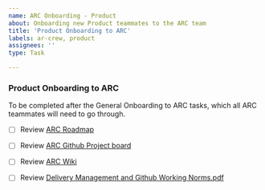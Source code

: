 ```yaml
---
name: ARC Onboarding - Product
about: Onboarding new Product teammates to the ARC team
title: 'Product Onboarding to ARC'
labels: ar-crew, product
assignees: ''
type: Task

---
```


### Product Onboarding to ARC

To be completed after the General Onboarding to ARC tasks, which all ARC teammates will need to go through.

- [ ] Review [ARC Roadmap](https://app.mural.co/t/departmentofveteransaffairs9999/m/departmentofveteransaffairs9999/1757632208401/e05280b008dfb309f0c055582a86037b0671bd36)

- [ ] Review [ARC Github Project board](https://github.com/orgs/department-of-veterans-affairs/projects/1809/views/8)

- [ ] Review [ARC Wiki](https://github.com/department-of-veterans-affairs/accredited-representative-crew/wiki)

- [ ] Review [Delivery Management and Github Working Norms.pdf](https://github.com/user-attachments/files/23033053/Delivery.Management.and.Github.Working.Norms.pdf)


